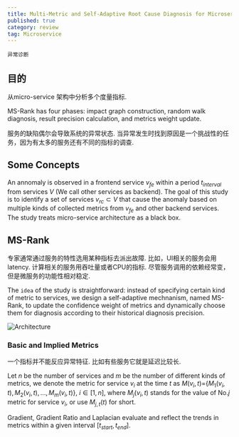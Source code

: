 ```yaml
---
title: Multi-Metric and Self-Adaptive Root Cause Diagnosis for Microservice Application
published: true
category: review
tag: Microservice
---
```


`异常诊断`

## 目的

从micro-service 架构中分析多个度量指标.

MS-Rank has four phases: impact graph construction, random walk diagnosis, result precision calculation, and metrics weight update.

服务的缺陷偶尔会导致系统的异常状态. 当异常发生时找到原因是一个挑战性的任务，因为有太多的服务还有不同的指标的调查.


## Some Concepts 

An annomaly is observed in a frontend service $v_{fe}$ within a period $t_{interval}$ from services $V$ (We call other services as backend). The goal of this study is to identify a set of services $v_{rc} \subset V$ that cause the anomaly based on multiple kinds of collected metrics from $v_{fe}$ and other backend services. The study treats micro-service architecture as a black box.

## MS-Rank

专家通常通过服务的特性选用某种指标去派出故障. 比如，UI相关的服务会用latency. 计算相关的服务用吞吐量或者CPU的指标. 尽管服务调用的依赖经常变，但是微服务的功能性相对稳定.

The `idea` of the study is straightforward: instead of specifying certain kind of metric to services, we design a self-adaptive mechnanism, named MS-Rank, to update the confidence weight of metrics and dynamically choose them for diagnosis according to their historical diagnosis precision.

![Architecture](http://plusnet.cn/assets/include/Multi-Metric.jpg)

### Basic and Implied Metrics

一个指标并不能反应异常特征. 比如有些服务它就是延迟比较长.

Let $n$ be the number of services and $m$ be the number of different kinds of metrics, we denote the metric for service $v_i$ at the time $t$ as $M(v_i, t)=${$M_1(v_i, t), M_2(v_i, t), ..., M_m(v_i, t)$}, $i\in [1, n]$, where $M_j(v_i, t)$ stands for the value of No.$j$ metric for service $v_i$, or use $M_{j,t}(t)$ for short.

Gradient, Gradient Ratio and Laplacian evaluate and reflect the trends in metrics within a given interval [$t_{start}, t_{end}$]. 
